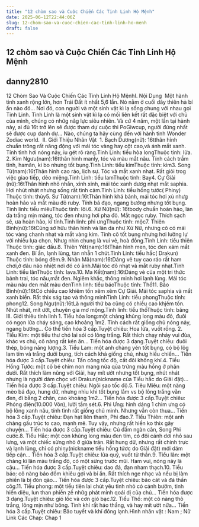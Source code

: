 ```yaml
---
title: "12 chòm sao và Cuộc Chiến Các Tinh Linh Hộ Mệnh"
date: 2025-06-12T22:44:06Z
slug: 12-chom-sao-va-cuoc-chien-cac-tinh-linh-ho-menh
draft: false
---
```


## 12 chòm sao và Cuộc Chiến Các Tinh Linh Hộ Mệnh

## danny2810

12 Chòm Sao Và Cuộc Chiến Các Tinh Linh Hộ Mệnh​I. Nội Dung​ ​ ​Một hành tinh xanh rộng lớn, hơn Trái Đất ít nhất 5,6 lần. Nó nằm ở cuối dãy thiên hà bí ẩn nào đó... Nơi đó, con người và một sinh vật kì lạ sống chung với nhau gọi Tinh Linh. Tinh Linh là một sinh vật kì lạ có mối liên kết rất đặc biệt với chủ của mình, chúng có nhữg năg lực siêu nhiên. Và cứ 4 năm, một lần tại hành này, ai đủ 16t trở lên sẽ được tham dự cuộc thi PoGiwcup, người đứng nhất sẽ được cup danh dự... Nào, chúng ta hãy cùng đến với hành tinh Wonder Zodiac world.​ ​ ​II. Giới Thiệu Nhân Vật​ ​ ​1. Bạch Dương(nữ): 16t​thân hình chuẩn trông rất năng động với mái tóc vàng hay cột cao,và ánh mắt xanh. Tính tình hơi nóng nảy, iu gét rõ ràng.​Tinh Linh: tiểu hỏa long​Thuộc tính: lửa.​2. Kim Ngưu(nam):16t​thân hình manly, tóc và màu mắt nâu. Tính cách trầm tĩnh, ham​ăn, ki bo nhưng tốt bụng.​Tinh Linh: tiểu kim​Thuộc tính: kim​3. Song Tử(nam):16t​Thân hình cao ráo, lịch sự. Tóc và mắt xanh nhạt. Rất giỏi trog việc giao tiếp, dẻo miệng.​Tinh Linh: tiểu lam​Thuộc tính: Bay​4. Cự Giải (nữ):16t​Thân hình nhỏ nhắn, xinh xinh, mái tóc xanh dươg nhạt mắt saphia. Hơi nhút nhát nhưng sống rất tình cảm.​Tinh Linh: tiểu hồng tước( Phiny)​Thuộc tính: thủy​5. Sư Tử(nam):16t​Thân hình khá bảnh, mái tóc hơi xù nhưg hoàn hảo và mắt màu đỏ ruby. Tính bá đạo, ngang bướng nhưng tốt bụng.​Tinh linh: tiểu miêu​Thuộc tính: lôi.​6. Xử Nữ(nữ): 16t​body chuẩn hoàn hảo, làn da trắng mịn màng, tóc đen nhưng hơi pha đỏ. Mắt ngọc ruby. Thích sạch sẽ, ưa hoàn hảo, kĩ tính.​Tinh linh: phi ưng​Thuộc tính: mộc​7. Thiên Bình(nữ):16t​Cũng sở hữu thân hình và làn da như Xử Nữ, nhưng cô có mái tóc vàng chanh nhạt và mắt vàng kim. Tính cô tốt bụng nhưng hơi lưỡng lự với nhiều lựa chọn. Nhưg nhìn chung là vui vẻ, hoà đồng.​Tinh Linh: tiểu thiên​Thuộc tính: giác đấu.​8. Thiên Yết(nam):16t​Thân hình men, tóc đen xám mắt xanh đen. Bí ẩn, lạnh lùng, tàn nhẫn 1 chút.​Tinh Linh: tiểu hắc( Drakun)​Thuộc tính: bóng đêm.​9. Nhân Mã(nam):16t​Dáng vẻ tuy cao ráo rất ham chơi,ở đâu náo nhiệt nơi đó có ảnh.Mái tóc đỏ nhạt và mắt ruby nhạt.​Tinh Linh: tiểu lân​Thuộc tính: lava.​10. Ma Kết(nam):16t​Dáng vẻ của một tri thức bảnh trai, tóc nâu,mắt đen. Ngiêm khắc, thông minh hơi lạnh lùng. Mái tóc màu nâu đen mắt màu đen​Tinh linh: tiểu báo​Thuộc tính: Thổ​11. Bão Bình(nữ):16t​Có chiều cao khiêm tốn xêm xêm Cự Giải. Mái tóc saphia và mắt xanh biển. Rất thix ság tạo và thông minh​Tinh Linh: tiểu phong​Thuộc tính: phong​12. Song Ngư(nữ):16t​Là người thứ ba cũng có chiều cao khjêm tốn. Nhút nhát, mít ướt, chuyên gia mơ mộng.​Tinh linh: tiểu thố​Thuộc tính: băng​ ​III. Giới thiêu tinh linh​ ​1. Tiểu hỏa long:một chàng khủng long màu đỏ, đuôi có ngọn lửa cháy sáng, cao khoảng 1m2. Tính cách rất giống chủ nóng nảy, ngang bướng... Có thể tiến hóa 3 cấp.​Tuyệt chiêu: Hoa lửa, vuốt rồng. ​2. Tiểu Kim: một tiểu thư chó lai sói có lông trắng. Rất thích chạy nhảy vui đùa, khác vs chủ, cô nàng rất kén ăn... Tiến hóa được 3 dạng.​Tuyệt chiêu: đuôi thép, bóng năng lượng.​3. Tiểu Lam: một anh chàng yén tốt bụng, có bộ lôg lam tím và trắng dưới bụng, tích cách khá giống chủ, nhưg hiếu chiến... Tiến hóa được 3 cấp.​Tuyệt chiêu: Tấn công tốc độ, cắt đôi không khí.​4. Tiểu Hồng Tước: một cô bé chim non mang nửa qủa trứng màu hồng ở phân dưới. Rất thích làm nũng với Giải, hay mít ướt nhưng tốt bụng, nhút nhát nhưng là người dám chọc với Drakun(nickname của Tiểu hắc do Giải đặt)... Tiến hóa được 3 cấp.​Tuyệt chiêu: Ngôi sao tốc độ.​5. Tiêu Miêu: một nàng mèo bá đạo, hung dữ, nhưng nhìu khi tốt bụng lắm vs bộ lông trắng vằn đen, đi bằng 2 chân, cao khoảng 1m2... Tiến hóa được 3 cấp.​Tuyệt chiêu: Phóng điện(10.000 Vôn), lưỡi tầm sét.​6. Phi Ưng: hình dáng 1 chim ưng có bộ lông xanh nâu, tính tình rất giống chủ mình. Nhưng vẫn còn thua... Tiến hóa 3 cấp.​Tuyệt chiêu: Đạn hạt liên thanh, Phi đao.​7. Tiểu Thiên: một anh chàng gấu trúc to cao, mạnh mẽ. Tuy vậy, nhưng rất hiền ko thix gây chuyện... Tiến hóa được 3 cấp.​Tuyệt chiêu: Cú đấm ngàn cân, Song Phi cước.​8. Tiểu Hắc: một con khủng long màu đen tím, có đôi cánh dơi nhỏ sau lưng, và một chiếc sừng nhỏ ở giửa trán. Rất hung dữ, nhưng rất chính trực và lạnh lùng, chỉ có phiny(nickname tiểu hồng tứơc do Giải đặt) mới dám tiếp cận... Tiến hóa 3 cấp.​Tuyệt chiêu: lửa quỷ, vuốt tử thần.​9. Tiểu lân: một chàng kì lân màu trắng đỏ, có một sừng trước mũi. Ham vui, nóng nảy là cậu... Tiến hóa được 3 cấp.​Tuyệt chiêu: dao đá, đạn nham thạch.​10. Tiểu báo: cô nàng báo đốm khiêu gợi và bí ẩn. Rất thích nge nhạc và nếu bị làm phiền là bị đòn qào... Tiến hóa được 3 cấp.​Tuyệt chiêu: bão cát và đá thần côg.​11. Tiểu phong: một tiểu tiên lai chút yêu tinh nhỏ có cánh bướm, tinh hiền diệu, lun than phiền zề nhữg phát minh qoái dị của chủ... Tiến hóa được 3 dạng.​Tuyệt chiêu: gió lốc và cơn gió bạc.​12. Tiểu Thố: một cô nàng thỏ trắng, lông mịn như bông. Tính khí rất háo thắng, và hay mít ướt nữa... Tiến hóa 3 cấp.​Tuyệt chiêu: Bão tuyết và khí đông lạnh.​Hình nhân vật : Nam ; Nữ
 ​Link Các Chap:
Chap 1
